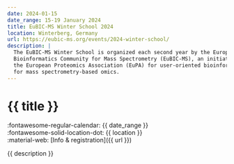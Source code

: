 ```yaml
---
date: 2024-01-15
date_range: 15-19 January 2024
title: EuBIC-MS Winter School 2024
location: Winterberg, Germany
url: https://eubic-ms.org/events/2024-winter-school/
description: |
  The EuBIC-MS Winter School is organized each second year by the European
  Bioinformatics Community for Mass Spectrometry (EuBIC-MS), an initiative of
  the European Proteomics Association (EuPA) for user-oriented bioinformatics
  for mass spectrometry-based omics.
---
```


# {{ title }}

:fontawesome-regular-calendar: {{ date_range }} <br/>
:fontawesome-solid-location-dot: {{ location }} <br />
:material-web: [Info & registration]({{ url }})

{{ description }}
